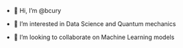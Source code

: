 - 👋 Hi, I’m @bcury
- 👀 I’m interested in Data Science and Quantum mechanics 

- 💞️ I’m looking to collaborate on Machine Learning models


<!---
bcury/bcury is a ✨ special ✨ repository because its `README.md` (this file) appears on your GitHub profile.
You can click the Preview link to take a look at your changes.
--->
